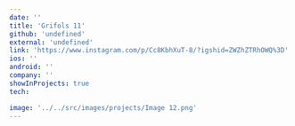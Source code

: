 ```yaml
---
date: ''
title: 'Grifols 11'
github: 'undefined'
external: 'undefined'
link: 'https://www.instagram.com/p/Cc8KbhXuT-8/?igshid=ZWZhZTRhOWQ%3D'
ios: ''
android: ''
company: ''
showInProjects: true
tech:

image: '../../src/images/projects/Image 12.png'
---
```

